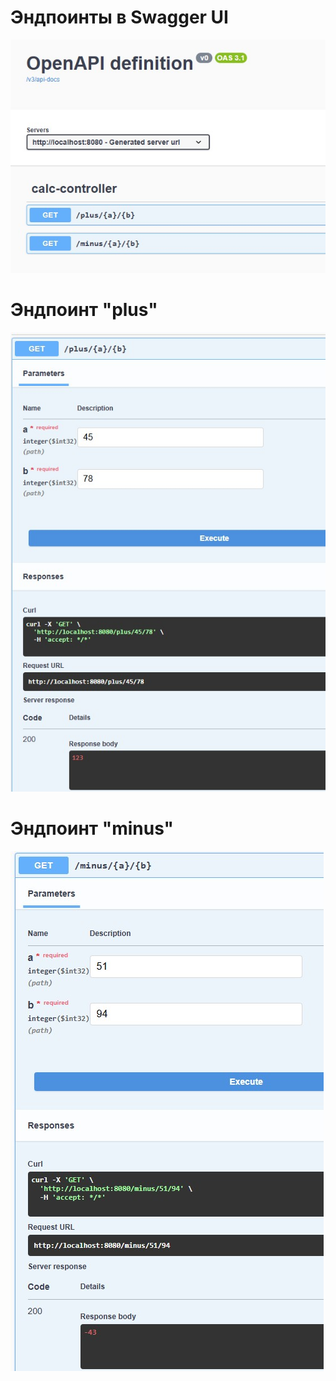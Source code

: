 # Эндпоинты в Swagger UI
![screenshot 1.jpg](img/screenshot%201.jpg)

# Эндпоинт "plus"
![screenshot 2.jpg](img/screenshot%202.jpg)

# Эндпоинт "minus"
![screenshot 3.jpg](img/screenshot%203.jpg)